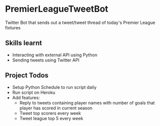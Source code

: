 # PremierLeagueTweetBot
Twitter Bot that sends out a tweet/tweet thread of today's Premier League fixtures

## Skills learnt
- Interacting with external API using Python
- Sending tweets using Twitter API

## Project Todos 
- Setup Python Schedule to run script daily
- Run script on Heroku
- Add features:
    - Reply to tweets containing player names with number of goals that player has scored in current season
    - Tweet top scorers every week
    - Tweet league top 5 every week 